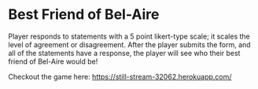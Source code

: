 # Best Friend of Bel-Aire
Player responds to statements with a 5 point likert-type scale; it scales the level of agreement or disagreement.  After the player submits the form, and all of the statements have a response, the player will see who their best friend of Bel-Aire would be!

Checkout the game here: https://still-stream-32062.herokuapp.com/
